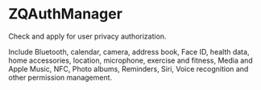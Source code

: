 # ZQAuthManager
Check and apply for user privacy authorization. 

Include Bluetooth, calendar, camera, address book, Face ID, health data, home accessories, location, microphone, exercise and fitness, Media and Apple Music, NFC, Photo albums, Reminders, Siri, Voice recognition and other permission management.
